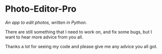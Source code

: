 # Photo-Editor-Pro
*An app to edit photos, written in Python.*

There are still something that I need to work on, and fix some bugs, but I want to hear more advice from you all.

Thanks a lot for seeing my code and please give me any advice you all got.

